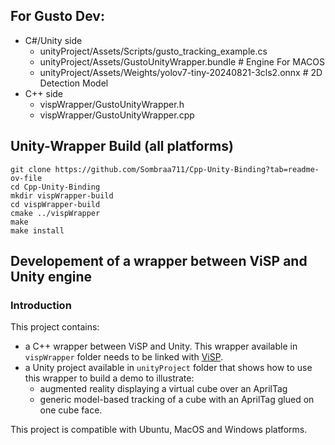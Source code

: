 ## For Gusto Dev:
- C#/Unity side
  - unityProject/Assets/Scripts/gusto_tracking_example.cs
  - unityProject/Assets/GustoUnityWrapper.bundle # Engine For MACOS
  - unityProject/Assets/Weights/yolov7-tiny-20240821-3cls2.onnx # 2D Detection Model
- C++ side
  - vispWrapper/GustoUnityWrapper.h
  - vispWrapper/GustoUnityWrapper.cpp

## Unity-Wrapper Build (all platforms)
```
git clone https://github.com/Sombraa711/Cpp-Unity-Binding?tab=readme-ov-file
cd Cpp-Unity-Binding
mkdir vispWrapper-build
cd vispWrapper-build
cmake ../vispWrapper
make 
make install
```

## Developement of a wrapper between ViSP and Unity engine
### Introduction

This project contains:
- a C++ wrapper between ViSP and Unity. This wrapper available in `vispWrapper` folder needs to be linked with [ViSP](https://visp.inria.fr).
- a Unity project available in `unityProject` folder that shows how to use this wrapper to build a demo to illustrate:
  - augmented reality displaying a virtual cube over an AprilTag
  - generic model-based tracking of a cube with an AprilTag glued on one cube face.

This project is compatible with Ubuntu, MacOS and Windows platforms.
